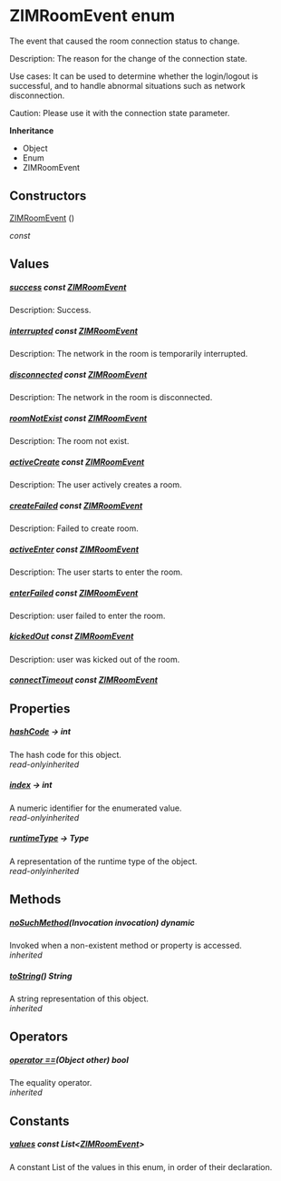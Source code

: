 


# ZIMRoomEvent enum







<p>The event that caused the room connection status to change.</p>
<p>Description: The reason for the change of the connection state.</p>
<p>Use cases: It can be used to determine whether the login/logout is successful, and to handle abnormal situations such as network disconnection.</p>
<p>Caution: Please use it with the connection state parameter.</p>



**Inheritance**

- Object
- Enum
- ZIMRoomEvent






## Constructors

[ZIMRoomEvent](../zego_uikit_prebuilt_live_audio_room/ZIMRoomEvent/ZIMRoomEvent.md) ()

  _const_ 


## Values

##### [success](../zego_uikit_prebuilt_live_audio_room/ZIMRoomEvent.md) const [ZIMRoomEvent](../zego_uikit_prebuilt_live_audio_room/ZIMRoomEvent.md)



<p>Description: Success.</p>  




##### [interrupted](../zego_uikit_prebuilt_live_audio_room/ZIMRoomEvent.md) const [ZIMRoomEvent](../zego_uikit_prebuilt_live_audio_room/ZIMRoomEvent.md)



<p>Description: The network in the room is temporarily interrupted.</p>  




##### [disconnected](../zego_uikit_prebuilt_live_audio_room/ZIMRoomEvent.md) const [ZIMRoomEvent](../zego_uikit_prebuilt_live_audio_room/ZIMRoomEvent.md)



<p>Description: The network in the room is disconnected.</p>  




##### [roomNotExist](../zego_uikit_prebuilt_live_audio_room/ZIMRoomEvent.md) const [ZIMRoomEvent](../zego_uikit_prebuilt_live_audio_room/ZIMRoomEvent.md)



<p>Description: The room not exist.</p>  




##### [activeCreate](../zego_uikit_prebuilt_live_audio_room/ZIMRoomEvent.md) const [ZIMRoomEvent](../zego_uikit_prebuilt_live_audio_room/ZIMRoomEvent.md)



<p>Description: The user actively creates a room.</p>  




##### [createFailed](../zego_uikit_prebuilt_live_audio_room/ZIMRoomEvent.md) const [ZIMRoomEvent](../zego_uikit_prebuilt_live_audio_room/ZIMRoomEvent.md)



<p>Description: Failed to create room.</p>  




##### [activeEnter](../zego_uikit_prebuilt_live_audio_room/ZIMRoomEvent.md) const [ZIMRoomEvent](../zego_uikit_prebuilt_live_audio_room/ZIMRoomEvent.md)



<p>Description: The user starts to enter the room.</p>  




##### [enterFailed](../zego_uikit_prebuilt_live_audio_room/ZIMRoomEvent.md) const [ZIMRoomEvent](../zego_uikit_prebuilt_live_audio_room/ZIMRoomEvent.md)



<p>Description: user failed to enter the room.</p>  




##### [kickedOut](../zego_uikit_prebuilt_live_audio_room/ZIMRoomEvent.md) const [ZIMRoomEvent](../zego_uikit_prebuilt_live_audio_room/ZIMRoomEvent.md)



<p>Description: user was kicked out of the room.</p>  




##### [connectTimeout](../zego_uikit_prebuilt_live_audio_room/ZIMRoomEvent.md) const [ZIMRoomEvent](../zego_uikit_prebuilt_live_audio_room/ZIMRoomEvent.md)



  





## Properties

##### [hashCode](../zego_uikit_prebuilt_live_audio_room/ZIMRoomEvent/hashCode.md) &#8594; int



The hash code for this object.  
_<span class="feature">read-only</span><span class="feature">inherited</span>_



##### [index](../zego_uikit_prebuilt_live_audio_room/ZIMRoomEvent/index.md) &#8594; int



A numeric identifier for the enumerated value.  
_<span class="feature">read-only</span><span class="feature">inherited</span>_



##### [runtimeType](../zego_uikit_prebuilt_live_audio_room/ZIMRoomEvent/runtimeType.md) &#8594; Type



A representation of the runtime type of the object.  
_<span class="feature">read-only</span><span class="feature">inherited</span>_





## Methods

##### [noSuchMethod](../zego_uikit_prebuilt_live_audio_room/ZIMRoomEvent/noSuchMethod.md)(Invocation invocation) dynamic



Invoked when a non-existent method or property is accessed.  
_<span class="feature">inherited</span>_



##### [toString](../zego_uikit_prebuilt_live_audio_room/ZIMRoomEvent/toString.md)() String



A string representation of this object.  
_<span class="feature">inherited</span>_





## Operators

##### [operator ==](../zego_uikit_prebuilt_live_audio_room/ZIMRoomEvent/operator_equals.md)(Object other) bool



The equality operator.  
_<span class="feature">inherited</span>_










## Constants

##### [values](../zego_uikit_prebuilt_live_audio_room/ZIMRoomEvent/values-constant.md) const List&lt;[ZIMRoomEvent](../zego_uikit_prebuilt_live_audio_room/ZIMRoomEvent.md)>



A constant List of the values in this enum, in order of their declaration.  









